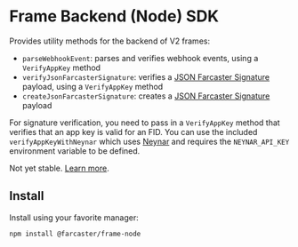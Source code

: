 # Frame Backend (Node) SDK

Provides utility methods for the backend of V2 frames:

- `parseWebhookEvent`: parses and verifies webhook events, using a `VerifyAppKey` method
- `verifyJsonFarcasterSignature`: verifies a [JSON Farcaster Signature](https://github.com/farcasterxyz/protocol/discussions/208) payload, using a `VerifyAppKey` method
- `createJsonFarcasterSignature`: creates a [JSON Farcaster Signature](https://github.com/farcasterxyz/protocol/discussions/208) payload

For signature verification, you need to pass in a `VerifyAppKey` method that verifies that an app key is valid for an FID. You can use the included `verifyAppKeyWithNeynar` which uses [Neynar](https://neynar.com) and requires the `NEYNAR_API_KEY` environment variable to be defined.

Not yet stable. [Learn more](https://github.com/farcasterxyz/frames/wiki/frames-v2-developer-playground-preview).

## Install

Install using your favorite manager:

```
npm install @farcaster/frame-node
```
